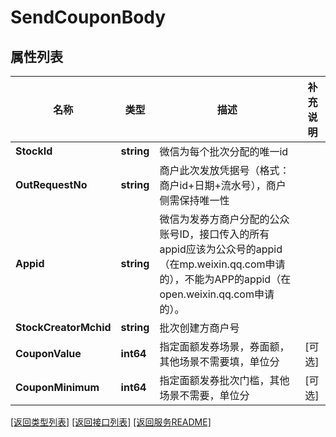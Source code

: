 # SendCouponBody

## 属性列表

名称 | 类型 | 描述 | 补充说明
------------ | ------------- | ------------- | -------------
**StockId** | **string** | 微信为每个批次分配的唯一id | 
**OutRequestNo** | **string** | 商户此次发放凭据号（格式：商户id+日期+流水号），商户侧需保持唯一性 | 
**Appid** | **string** | 微信为发券方商户分配的公众账号ID，接口传入的所有appid应该为公众号的appid（在mp.weixin.qq.com申请的），不能为APP的appid（在open.weixin.qq.com申请的）。 | 
**StockCreatorMchid** | **string** | 批次创建方商户号 | 
**CouponValue** | **int64** | 指定面额发券场景，券面额，其他场景不需要填，单位分 | [可选] 
**CouponMinimum** | **int64** | 指定面额发券批次门槛，其他场景不需要，单位分 | [可选] 

[\[返回类型列表\]](README.md#类型列表)
[\[返回接口列表\]](README.md#接口列表)
[\[返回服务README\]](README.md)


